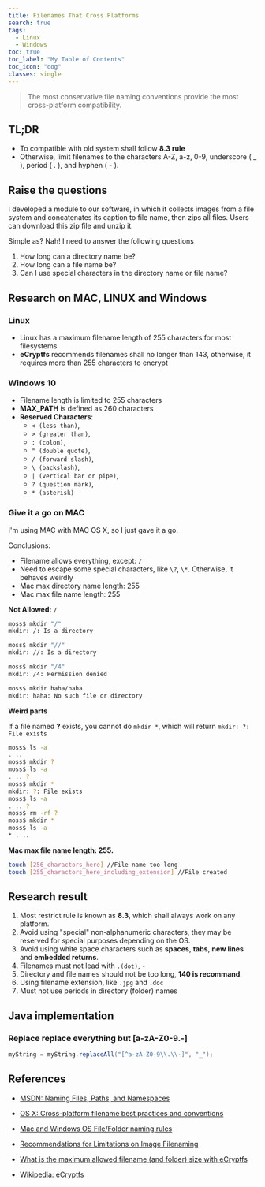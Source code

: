 ```yaml
---
title: Filenames That Cross Platforms
search: true
tags: 
  - Linux
  - Windows
toc: true
toc_label: "My Table of Contents"
toc_icon: "cog"
classes: single
---
```

> The most conservative file naming conventions provide the most cross-platform compatibility.

## TL;DR

- To compatible with old system shall follow **8.3 rule**
- Otherwise, limit filenames to the characters A-Z, a-z, 0-9, underscore ( _ ), period ( . ), and hyphen ( - ).

## Raise the questions

I developed a module to our software, in which it collects images from a file system and concatenates its caption to file name, then zips all files. Users can download this zip file and unzip it.

Simple as? Nah! I need to answer the following questions

1. How long can a directory name be?
2. How long can a file name be?
3. Can I use special characters in the directory name or file name?

## Research on MAC, LINUX and Windows

### Linux

- Linux has a maximum filename length of 255 characters for most filesystems
- **eCryptfs** recommends filenames shall no longer than 143, otherwise, it requires more than 255 characters to encrypt

### Windows 10

- Filename length is limited to 255 characters
- **MAX_PATH** is defined as 260 characters  
- **Reserved Characters**:
  - `< (less than)`,
  - `> (greater than)`,
  - `: (colon)`,
  - `" (double quote)`,
  - `/ (forward slash)`,
  - `\ (backslash)`,
  - `| (vertical bar or pipe)`,
  - `? (question mark)`,
  - `* (asterisk)`

### Give it a go on MAC

I'm using MAC with MAC OS X, so I just gave it a go.

Conclusions:

- Filename allows everything, except: `/`  
- Need to escape some special characters, like `\?`, `\*`. Otherwise, it behaves weirdly
- Mac max directory name length: 255
- Mac max file name length: 255

**Not Allowed:** `/`

  ```bash
  moss$ mkdir "/"
  mkdir: /: Is a directory
  
  moss$ mkdir "//"
  mkdir: //: Is a directory
  
  moss$ mkdir "/4"
  mkdir: /4: Permission denied
  
  moss$ mkdir haha/haha
  mkdir: haha: No such file or directory
  ```

**Weird parts**

If a file named **?** exists, you cannot do `mkdir *`, which will return `mkdir: ?: File exists`

  ```bash
  moss$ ls -a
  . ..
  moss$ mkdir ?
  moss$ ls -a
  . .. ?
  moss$ mkdir *
  mkdir: ?: File exists
  moss$ ls -a
  . .. ?
  moss$ rm -rf ?
  moss$ mkdir *
  moss$ ls -a
  * . ..
  ```
  
**Mac max file name length: 255.**

```bash
touch [256_charactors_here] //File name too long
touch [255_charactors_here_including_extension] //File created
```

## Research result

1. Most restrict rule is known as **8.3**, which shall always work on any platform.
2. Avoid using "special" non-alphanumeric characters, they may be reserved for special purposes depending on the OS.
3. Avoid using white space characters such as **spaces**, **tabs**, **new lines** and **embedded returns**.
4. Filenames must not lead with `.(dot)`, `-`
5. Directory and file names should not be too long, **140 is recommand**.
6. Using filename extension, like `.jpg` and `.doc`
7. Must not use periods in directory (folder) names

## Java implementation

### Replace replace everything but [a-zA-Z0-9.-]

```java
myString = myString.replaceAll("[^a-zA-Z0-9\\.\\-]", "_");
```

## References

- [MSDN: Naming Files, Paths, and Namespaces](https://msdn.microsoft.com/en-us/library/aa365247.aspx#naming_conventions)

- [OS X: Cross-platform filename best practices and conventions](https://support.apple.com/en-us/HT202808)

- [Mac and Windows OS File/Folder naming rules](http://www.portfoliofaq.com/pfaq/FAQ00352.htm)

- [Recommendations for Limitations on Image Filenaming](https://www.controlledvocabulary.com/imagedatabases/filename_limits.html)

- [What is the maximum allowed filename (and folder) size with eCryptfs](https://unix.stackexchange.com/questions/32795/what-is-the-maximum-allowed-filename-and-folder-size-with-ecryptfs)

- [Wikipedia: eCryptfs](https://en.wikipedia.org/wiki/ECryptfs)
